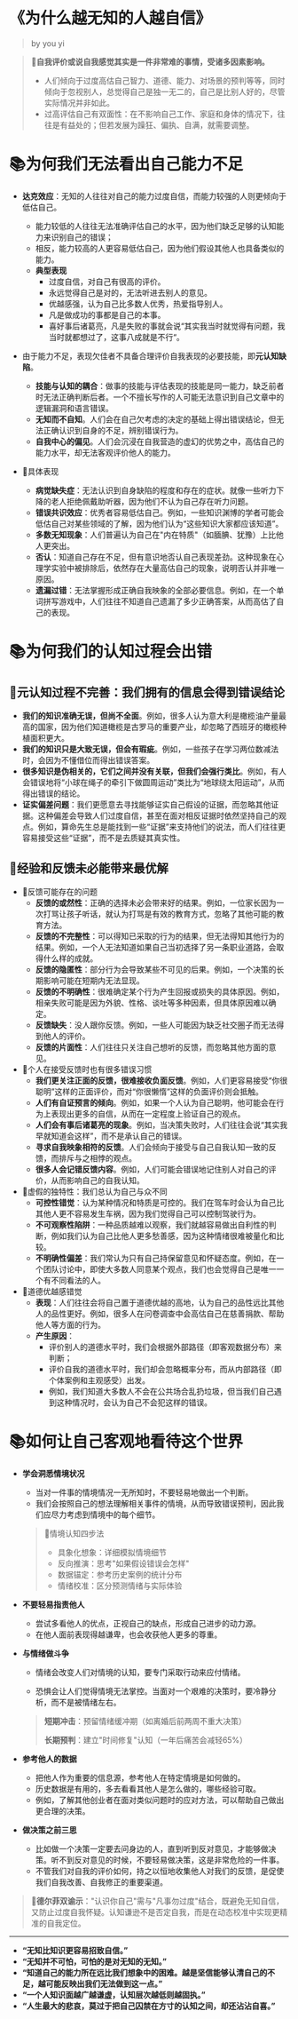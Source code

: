 # 《为什么越无知的人越自信》
> by you yi

> 🌱**自我评价或说自我感觉其实是一件非常难的事情，受诸多因素影响。**
>
> - 人们倾向于过度高估自己智力、道德、能力、对场景的预判等等，同时倾向于忽视别人，总觉得自己是独一无二的，自己是比别人好的，尽管实际情况并非如此。
> - 过高评估自己有双面性：在不影响自己工作、家庭和身体的情况下，往往是有益处的；但若发展为躁狂、偏执、自满，就需要调整。

# 📚为何我们无法看出自己能力不足

- **达克效应**：无知的人往往对自己的能力过度自信，而能力较强的人则更倾向于低估自己。

  - 能力较低的人往往无法准确评估自己的水平，因为他们缺乏足够的认知能力来识别自己的错误；
  - 相反，能力较高的人更容易低估自己，因为他们假设其他人也具备类似的能力。
  - **典型表现**
    - 过度自信，对自己有很高的评价。
    - 永远觉得自己是对的，无法听进去别人的意见。
    - 优越感强，认为自己比多数人优秀，热爱指导别人。
    - 凡是做成功的事都是自己的本事。
    - 喜好事后诸葛亮，凡是失败的事就会说“其实我当时就觉得有问题，我当时就都想过了，这事八成就是不行“。

- 由于能力不足，表现欠佳者不具备合理评价自我表现的必要技能，即**元认知缺陷**。
  - **技能与认知的耦合**：做事的技能与评估表现的技能是同⼀能⼒，缺乏前者时⽆法正确判断后者。一个不擅长写作的人可能无法意识到自己文章中的逻辑漏洞和语言错误。
  - **无知而不自知**。人们会在自己欠考虑的决定的基础上得出错误结论，但无法正确认识到自身的不足，辨别错误行为。
  - **自我中心的偏见**。人们会沉浸在自我营造的虚幻的优势之中，高估自己的能力水平，却无法客观评价他人的能力。

- 🎯具体表现
  - **病觉缺失症**：无法认识到自身缺陷的程度和存在的症状。就像一些听力下降的老人拒绝佩戴助听器，因为他们不认为自己存在听力问题。
  - **错误共识效应**：优秀者容易低估自己。例如，一些知识渊博的学者可能会低估自己对某些领域的了解，因为他们认为“这些知识大家都应该知道”。
  - **多数无知现象**：⼈们普遍认为⾃⼰在"内在特质"（如腼腆、犹豫）上⽐他⼈更突出。
  - **否认**：知道自己存在不足，但有意识地否认自己表现差劲。这种现象在心理学实验中被排除后，依然存在大量高估自己的现象，说明否认并非唯一原因。
  - **遗漏过错**：无法掌握形成正确自我映象的全部必要信息。例如，在一个单词拼写游戏中，人们往往不知道自己遗漏了多少正确答案，从而高估了自己的表现。

# 📚为何我们的认知过程会出错

## 🐇**元认知过程不完善：我们拥有的信息会得到错误结论**

- **我们的知识准确无误，但尚不全面**。例如，很多人认为意大利是橄榄油产量最高的国家，因为他们知道橄榄是古罗马的重要产业，却忽略了西班牙的橄榄种植面积更大。
- **我们的知识只是大致无误，但会有瑕疵**。例如，一些孩子在学习两位数减法时，会因为不懂借位而得出错误答案。
- **很多知识是伪相关的，它们之间并没有关联，但我们会强行类比**。例如，有人会错误地将“小球在绳子的牵引下做圆周运动”类比为“地球绕太阳运动”，从而得出错误的结论。
- **证实偏差问题**：我们更愿意去寻找能够证实自己假设的证据，而忽略其他证据。这种偏差会导致人们过度自信，甚至在面对相反证据时依然坚持自己的观点。例如，算命先生总是能找到一些“证据”来支持他们的说法，而人们往往更容易接受这些“证据”，而不是去质疑其真实性。

## 🐇**经验和反馈未必能带来最优解**

- 🎯反馈可能存在的问题
  - **反馈的或然性**：正确的选择未必会带来好的结果。例如，一位家长因为一次打骂让孩子听话，就认为打骂是有效的教育方式，忽略了其他可能的教育方法。
  - **反馈的不完整性**：可以得知已采取的行为的结果，但无法得知其他行为的结果。例如，一个人无法知道如果自己当初选择了另一条职业道路，会取得什么样的成就。
  - **反馈的隐匿性**：部分行为会导致某些不可见的后果。例如，一个决策的长期影响可能在短期内无法显现。
  - **反馈的不明确性**：很难确定某个行为产生回报或损失的具体原因。例如，相亲失败可能是因为外貌、性格、谈吐等多种因素，但具体原因难以确定。
  - **反馈缺失**：没人跟你反馈。例如，一些人可能因为缺乏社交圈子而无法得到他人的评价。
  - **反馈的片面性**：人们往往只关注自己想听的反馈，而忽略其他方面的意见。
- 🎯个人在接受反馈时也有很多错误习惯
  - **我们更关注正面的反馈，很难接收负面反馈**。例如，人们更容易接受“你很聪明”这样的正面评价，而对“你很懒惰”这样的负面评价则会抵触。
  - **人们有自证预言的倾向**。例如，如果一个人认为自己聪明，他可能会在行为上表现出更多的自信，从而在一定程度上验证自己的观点。
  - **人们会有事后诸葛亮的现象**。例如，当决策失败时，人们往往会说“其实我早就知道会这样”，而不是承认自己的错误。
  - **寻求自我映象相符的反馈**。人们会倾向于接受与自己自我认知一致的反馈，而排斥与之相悖的观点。
  - **很多人会记错反馈内容**。例如，人们可能会错误地记住别人对自己的评价，从而影响自己的自我认知。
- 🎯虚假的独特性：我们总认为自己与众不同
  - **可控性错觉**：认为某种情况和特质是可控的。我们在驾车时会认为自己比其他人更不容易发生车祸，因为我们觉得自己可以控制驾驶行为。
  - **不可观察性陷阱**：一种品质越难以观察，我们就越容易做出自利性的判断，例如我们认为自己比他人更多愁善感，因为这种情绪很难被量化和比较。
  - **不明确性偏差**：我们常认为只有自己持保留意见和怀疑态度。例如，在一个团队讨论中，即使大多数人同意某个观点，我们也会觉得自己是唯一一个有不同看法的人。
- 🎯道德优越感错觉
  - **表现**：人们往往会将自己置于道德优越的高地，认为自己的品性远比其他人的品性更好。例如，很多人在问卷调查中会高估自己在慈善捐款、帮助他人等方面的行为。
  - **产生原因**：
    - 评价别人的道德水平时，我们会根据外部路径（即客观数据分布）来判断；
    - 评价自我的道德水平时，我们却会忽略概率分布，而从内部路径（即个体案例和主观感受）出发。
    - 例如，我们知道大多数人不会在公共场合乱扔垃圾，但当我们自己遇到这种情况时，会认为自己不会犯这样的错误。

# 📚如何让自己客观地看待这个世界

- **学会洞悉情境状况**

  - 当对一件事的情境情况一无所知时，不要轻易地做出一个判断。
  - 我们会按照自己的想法理解相关事件的情境，从而导致错误预判，因此我们应尽力考虑到情境中的每个细节。

  > 🎯情境认知四步法
  >
  > - 具象化想象：详细模拟情境细节
  > - 反向推演：思考"如果假设错误会怎样"
  > - 数据锚定：参考历史案例的统计分布
  > - 情绪校准：区分预测情绪与实际体验

- **不要轻易指责他人**

  - 尝试多看他人的优点，正视自己的缺点，形成自己进步的动力源。
  - 在他人面前表现得越谦卑，也会收获他人更多的尊重。

- **与情绪做斗争**

  - 情绪会改变人们对情境的认知，要专门采取行动来应付情绪。

  - 恐惧会让人们觉得情境无法掌控。当面对一个艰难的决策时，要冷静分析，而不是被情绪左右。

  > **短期冲击**：预留情绪缓冲期（如离婚后前两周不重⼤决策）
  >
  > **⻓期预判**：建⽴"时间修复"认知（⼀年后痛苦会减轻65%）

- **参考他人的数据**

  - 把他人作为重要的信息源，参考他人在特定情境是如何做的。
  - 历史数据是有用的，多去看看其他人是怎么做的，哪些经验可取。
  - 例如，了解其他创业者在面对类似问题时的应对方法，可以帮助自己做出更合理的决策。

- **做决策之前三思**

  - 比如做一个决策一定要去问身边的人，直到听到反对意见，才能够做决策。听不到反对意见的时候，不要轻易做决策，这是非常危险的一件事。
  - 不管我们对自我的评价如何，持之以恒地收集他人对我们的反馈，是促使我们自我改善、自我修正的重要渠道。

> 🎯**德尔菲双谕示**："认识你自己"需与"凡事勿过度"结合，既避免无知自信，又防止过度自我怀疑。认知谦逊不是否定自我，⽽是在动态校准中实现更精准的自我定位。

---

- **“无知比知识更容易招致自信。”**
- **“无知并不可怕，可怕的是对无知的无知。”**
- **“知道自己的能力所在远比我们想象中的困难。越是坚信能够认清自己的不足，越可能反映出我们无法做到这一点。”**
- **“一个人知识面越广越谦虚，认知层次越低则越固执。”**
- **“人生最大的悲哀，莫过于把自己囚禁在方寸的认知之间，却还沾沾自喜。”**
